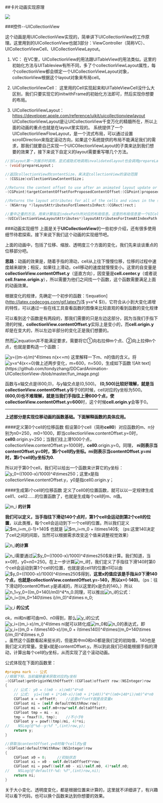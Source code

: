   
##卡片动画实现原理

 ![](https://github.com/tondyzhang/DDCardAnimation-UICollectionView-/raw/master/cardAnimation1.gif)

###控件--UICollectionView
	
  这个动画是用UICollectionView实现的，简单讲下UICollectionView的工作原理。这里用到的UICollectionView也就3部分：ViewController（简称VC）、UICollectionViewCell、UICollectionViewLayout。
 
1. VC：
在VC里，UICollectionView的用法跟UITableView的用法类似。这里的初始化方法与UITableview有所不同，多了个collectionViewLayout属性，每个collectionView都会绑定一个UICollectionViewLayout对象，collectionView根据这个layout对象来布局cell。

2. UICollectionViewCell：
这里用的Cell实现起来和UITableViewCell没什么大区别，我们只要实现它的initwithFrame的初始化方法即可，然后实现你想要的布局。

3. UICollectionViewLayout：
https://developer.apple.com/reference/uikit/uicollectionviewlayout
UICollectionViewLayout是让UICollectionView千变万化的精髓所在，所以上面的动画的重点也就是在layout里实现的。
系统提供了一个UICollectionViewFlowLayout，是一个流式布局，可以通过设置scrollDirection来指定滚动方向，如果这个系统提供的布局不能满足我们的需求，那我们就要自己实现一个UICOllectionViewLayout的子类来达到我们想要的效果了，接下来说下自定义的layout需要重写哪几个方法。
```objectivec
//当layout第一次展示时调用，显式或隐式地调用invalidatedlayout也会调用prepareLayout，During each layout update, the collection view calls this method first to give your layout object a chance to prepare for the upcoming layout operation
- (void)prepareLayout；

//返回collectionView的contentSize，来决定collectionView的滚动范围
- (CGSize)collectionViewContentSize；

//Returns the content offset to use after an animated layout update or change。如果你的动画有两个layout的切换，那么这个方法至关重要，用它来返回一个目标contentOffset，能保证动画的正常表现。
-(CGPoint)targetContentOffsetForProposedContentOffset:(CGPoint)proposedContentOffset；

//Returns the layout attributes for all of the cells and views in the specified rectangle.
- (NSArray *)layoutAttributesForElementsInRect:(CGRect)rect；

//重中之重的方法，用来计算指定indexPath所对应的布局信息。这里的布局信息是一个UICollectionViewLayoutAttributes对象，我们可以通过frame、center、transform3D、transform来控制cell的表现状态。最后将这个attributes对象返回给上层使用。
-(UICollectionViewLayoutAttributes*)layoutAttributesForItemAtIndexPath:(NSIndexPath *)indexPath；

```

###动画实现细节
上面是关于**UICollectionView**的一些初步介绍，还有很多使用细节待君探索。接下来说下我们这个动画的实现细节吧。

上面的动画中，包括了位移、缩放、透明度三个方面的变化，我们先来谈谈重点的位移部分吧。

**思路**：动画的效果是，随着手指的滑动，cell从上往下慢慢位移，位移的过程中速度越来越快；相反，如果往上滑动，cell移动的速度就慢慢变小。这里的自变量是**collectionView.contentOffset.y**（竖直方向），因变量是**cell.center.y**（或者说**cell.frame.origin.y**），所以需要为他们之间找一个函数，这个函数需要满足上面的动画效果。

根据变化的规律，先确定一个初步的函数：![equation](http://latex.codecogs.com/gif.latex?\{$ y=x^4 $})，它符合从小到大变化递增的特性，可以通过一些在线工具查看函数的图像来比较直观的看到函数的变化规律

可以看到这个函数是有两段的，那我们需要的只是左边这部分，因为当我们手指下滑的时候，**collectionView.contentOffset.y**实际上是变小的，而**cell.origin.y**却是在变大的，所以左边半部分的变化正是我们想要的。

然而![equation](http://latex.codecogs.com/gif.latex?\{$y=x^4(x<=0)$})并不能满足要求，需要将它①向右拉伸m个点、②向上拉伸n个点，也就是要构造一个函数：

<img src="https://latex.codecogs.com/gif.latex?y=((m-x)/m)^4\times&space;n(x<=m)" title="y=((m-x)/m)^4\times n(x<=m)" />
这里解释一下m、n的值的含义。将<img src="https://latex.codecogs.com/gif.latex?y=x^4(x<=0)" title="y=x^4(x<=0)" />做上述两步变化，m=600，n=500，生成如下函数
![Alt text](https://github.com/tondyzhang/DDCardAnimation-UICollectionView-/blob/master/fun_image.png)

函数与x轴交点是(600,0)，与y轴交点是(0,500)。
**(0,500)**比较好理解，就是当**collectionView.contentOffset.y**等于0的时候，cell对应的y坐标为500。
**(600,0)**也不难理解，就是当我们手指往上滑600个点，使**collectionView.contentOffset.y=600**时，这个时候**cell.origin.y**会等于0。

---
**上述部分是实现位移动画的函数基础。下面解释函数的具体应用。**

####定义第0个cell的位移函数
假设第0个cell（简称**cell0**）对应函数的m、n分别为n0=250，m0=1000，即当collectionView.contentOffset.y=0时，**cell0**.origin.y=250；当我们往上滑1000个点，collectionView.contentOffset.y=1000时，**cell0**.origin.y=0。同理，
**ni则表示当contentOffset.y=0时，第i个cell的y坐标。mi则表示当contentOffset.y=mi时，第i个cell的y坐标为0.**

所以对于第0个cell，我们可以给出一个函数来计算它的y坐标：<img src="https://latex.codecogs.com/gif.latex?y_0=((1000-x)/1000)^4\times250" title="y_0=((1000-x)/1000)^4\times250" />；这里x是指collectionView.contentOffset.y，y0是指cell0.origin.y；

####生成第i个cell的位移函数
定义了cell0的位置函数，就可以以一定规律生成cell1、cell2……的位置函数了，也就是生成每个cell的m、n值。

<img src="https://latex.codecogs.com/gif.latex?m_i" title="m_i" /> **的计算**

**我们可以定义，当手指往下滑动140个点时，第1个cell会运动到第2个cell的位置**，以此类推，每个cell会运动到下一个cell的位置。所以我们定义<img src="https://latex.codecogs.com/gif.latex?$m_i=m_{i-1}&plus;140$" title="$m_i=m_{i-1}+140$" /> 也就是 <img src="https://latex.codecogs.com/gif.latex?$m_i=m_0&space;&plus;&space;i\times140$" title="$m_i=m_0 + i\times140$" />; （ps:这里140决定了cell之间的间距，当然可以根据需求改变这个值来调整视觉效果）

<img src="https://latex.codecogs.com/gif.latex?n_i" title="n_i" />**的计算**

<img src="https://latex.codecogs.com/gif.latex?n_i" title="n_i" />需要通过<img src="https://latex.codecogs.com/gif.latex?$y_0=((1000-x)/1000)^4\times250$" title="$y_0=((1000-x)/1000)^4\times250$" />来计算。我们知道，当x=0时，y0=n0=250。在上一步计算<img src="https://latex.codecogs.com/gif.latex?m_i" title="m_i" />时，我们定义了手指往下滑140时第0个cell会运动到第1个cell的位置，也就是说cell1的位置n1可以由<img src="https://latex.codecogs.com/gif.latex?$y_0=((1000-x)/1000)^4\times250$" title="$y_0=((1000-x)/1000)^4\times250$" />得到，**这里x的值应该是手指从0下滑140个点，也就是collectionView.contentOffset.y=-140，所以x=(-140)**。（ps：往下滑动时contentOffset.y是递减的，所以这里的x是负的140。）所以<img src="https://latex.codecogs.com/gif.latex?n_1=y_0=((m_0&plus;140)/m0)^4*n_0" title="n_1=y_0=((m_0+140)/m0)^4*n_0" />.同理，可以推出<img src="https://latex.codecogs.com/gif.latex?n_i" title="n_i" />的公式：<img src="https://latex.codecogs.com/gif.latex?n_i=((m_0&plus;140\times&space;i)/m_0)^4\times&space;n_0" title="n_i=((m_0+140\times i)/m_0)^4\times n_0" />;

<img src="https://latex.codecogs.com/gif.latex?y_i" title="y_i" /> **的公式**

ok，mi和ni都可由m0、n0得到，那么<img src="https://latex.codecogs.com/gif.latex?y_i" title="y_i" />的公式<img src="https://latex.codecogs.com/gif.latex?y_i=((m_i-x)/m_i)^4\times&space;ni" title="y_i=((m_i-x)/m_i)^4\times ni" />就可以转化成<img src="https://latex.codecogs.com/gif.latex?m_0" title="m_0" />和<img src="https://latex.codecogs.com/gif.latex?n_0" title="n_0" />的表达式，即<img src="https://latex.codecogs.com/gif.latex?y_i=((m_0&space;&plus;&space;i\times140-x)/(m_0&space;&plus;&space;i\times140))^4\times((m_0&plus;140\times&space;i)/m_0)^4\times&space;n_0" title="y_i=((m_0 + i\times140-x)/(m_0 + i\times140))^4\times((m_0+140\times i)/m_0)^4\times n_0" />。虽然这个函数看起来挺长的，但是其中m0和n0都是我们定的初始值，140也是我们定义的常量。变量x就是contentOffset.y。所以到此我们已经能根据手指的滑动，计算出每个cell的y坐标，从而实现了这个滚动动画。

公式体现在下面的函数里：
```objectivec
#pragma mark -- 公式
//根据下标、当前偏移量来获取对应的y坐标
-(CGFloat)getOriginYWithOffsetY:(CGFloat)offsetY row:(NSInteger)row
{
    // 公式： y0 = ((m0 - x)/m0)^4*n0
    // 公式:  yi=((m0 + i*140-x)/(m0 + i*140))^4*((m0+140*i)/m0)^4*n0
    CGFloat x = offsetY;    //这里offsetY就是自变量x
    CGFloat ni = [self defaultYWithRow:row];
    CGFloat mi = self.m0+row*self.deltaOffsetY;
    CGFloat tmp = mi - x;
    tmp = fmaxf(0, tmp);    //不小于0
    CGFloat y = powf((tmp)/mi, 4)*ni;
//    NSLog(@"%d--y:%f ",(int)row,y);
    return y;
}

//获取当contentOffset.y=0时每个cell的y值
-(CGFloat)defaultYWithRow:(NSInteger)row
{
    CGFloat x0 = 0;     //初始状态
    CGFloat xi = x0 - self.deltaOffsetY*row;
    CGFloat ni = powf((self.m0 - xi)/self.m0, 4)*self.n0;
//    NSLog(@"defaultY-%d: %f",(int)row,ni);
    return ni;
}
```

关于大小变化、透明度变化，都是根据位置来计算的，这里就不详细讲了，有兴趣可以看下代码，也可以换个函数来达到你想要的效果。
